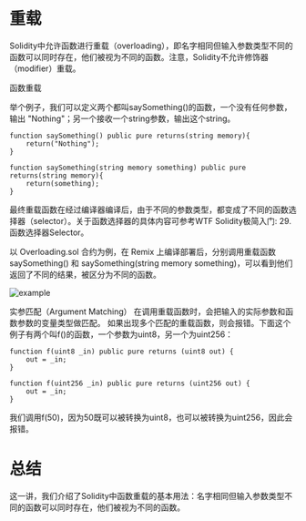 # 重载
Solidity中允许函数进行重载（overloading），即名字相同但输入参数类型不同的函数可以同时存在，他们被视为不同的函数。注意，Solidity不允许修饰器（modifier）重载。


函数重载

举个例子，我们可以定义两个都叫saySomething()的函数，一个没有任何参数，输出
"Nothing"；另一个接收一个string参数，输出这个string。

```solidity
function saySomething() public pure returns(string memory){
    return("Nothing");
}

function saySomething(string memory something) public pure returns(string memory){
    return(something);
}
```


最终重载函数在经过编译器编译后，由于不同的参数类型，都变成了不同的函数选择器（selector）。关于函数选择器的具体内容可参考WTF Solidity极简入门: 29. 函数选择器Selector。

以 Overloading.sol 合约为例，在 Remix 上编译部署后，分别调用重载函数 saySomething() 和 saySomething(string memory something)，可以看到他们返回了不同的结果，被区分为不同的函数。

![example](https://www.wtf.academy/assets/images/16-1-02e5e7643e93251800ec337e341a58a4.jpg)

实参匹配（Argument Matching）
在调用重载函数时，会把输入的实际参数和函数参数的变量类型做匹配。 如果出现多个匹配的重载函数，则会报错。下面这个例子有两个叫f()的函数，一个参数为uint8，另一个为uint256：

```solidity
function f(uint8 _in) public pure returns (uint8 out) {
    out = _in;
}

function f(uint256 _in) public pure returns (uint256 out) {
    out = _in;
}
```

我们调用f(50)，因为50既可以被转换为uint8，也可以被转换为uint256，因此会报错。

# 总结
这一讲，我们介绍了Solidity中函数重载的基本用法：名字相同但输入参数类型不同的函数可以同时存在，他们被视为不同的函数。
